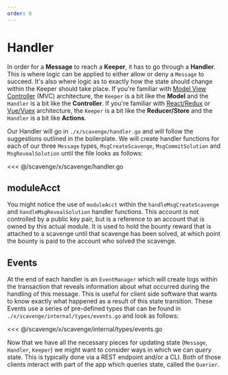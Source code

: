 ```yaml
---
order: 6
---
```


# Handler

In order for a **Message** to reach a **Keeper**, it has to go through a **Handler**. This is where logic can be applied to either allow or deny a `Message` to succeed. It's also where logic as to exactly how the state should change within the Keeper should take place. If you're familiar with [Model View Controller](https://en.wikipedia.org/wiki/Model%E2%80%93view%E2%80%93controller) (MVC) architecture, the `Keeper` is a bit like the **Model** and the `Handler` is a bit like the **Controller**. If you're familiar with [React/Redux](https://en.wikipedia.org/wiki/React_(web_framework)) or [Vue/Vuex](https://en.wikipedia.org/wiki/Vue.js) architecture, the `Keeper` is a bit like the **Reducer/Store** and the `Handler` is a bit like **Actions**.

Our Handler will go in `./x/scavenge/handler.go` and will follow the suggestions outlined in the boilerplate. We will create handler functions for each of our three `Message` types, `MsgCreateScavenge`, `MsgCommitSolution` and `MsgRevealSolution` until the file looks as follows:

<<< @/scavenge/x/scavenge/handler.go

## moduleAcct
You might notice the use of `moduleAcct` within the `handleMsgCreateScavenge` and `handleMsgRevealSolution` handler functions. This account is not controlled by a public key pair, but is a reference to an account that is owned by this actual module. It is used to hold the bounty reward that is attached to a scavenge until that scavenge has been solved, at which point the bounty is paid to the account who solved the scavenge.

## Events
At the end of each handler is an `EventManager` which will create logs within the transaction that reveals information about what occurred during the handling of this message. This is useful for client side software that wants to know exactly what happened as a result of this state transition. These Events use a series of pre-defined types that can be found in `./x/scavenge/internal/types/events.go` and look as follows:

<<< @/scavenge/x/scavenge/internal/types/events.go

Now that we have all the necessary pieces for updating state (`Message`, `Handler`, `Keeper`) we might want to consider ways in which we can _query_ state. This is typically done via a REST endpoint and/or a CLI. Both of those clients interact with part of the app which queries state, called the `Querier`.